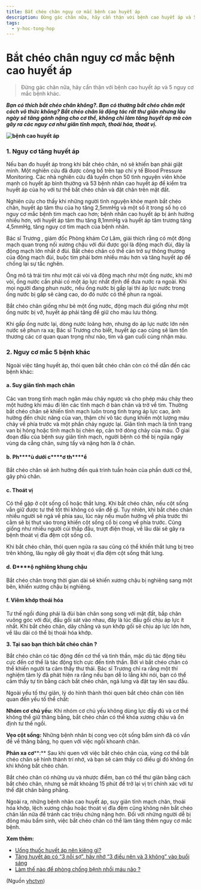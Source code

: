 ```yaml
---
title: Bắt chéo chân nguy cơ mắc bệnh cao huyết áp
description: Đừng gác chân nữa, hãy cẩn thận với bệnh cao huyết áp và 5 nguy cơ mắc bệnh khác.
tags:
  - y-hoc-tong-hop
---
```


# Bắt chéo chân nguy cơ mắc bệnh cao huyết áp 

> Đừng gác chân nữa, hãy cẩn thận với bệnh cao huyết áp và 5 nguy cơ mắc bệnh khác.

***Bạn có thích bắt chéo chân không?. Bạn có thường bắt chéo chân một cách vô thức không? Bắt chéo chân là động tác rất thư giãn nhưng lâu ngày sẽ tăng gánh nặng cho cơ thể, không chỉ làm tăng huyết áp mà còn gây ra các nguy cơ như giãn tĩnh mạch, thoái hóa, thoát vị.***

 **![bệnh cao huyết áp](/imgs/yhctvn/benh-cao-huyet-ap-300x169.jpg)**

### **1. Nguy cơ tăng huyết áp**

Nếu bạn đo huyết áp trong khi bắt chéo chân, nó sẽ khiến bạn phải giật mình. Một nghiên cứu đã được công bố trên tạp chí y tế Blood Pressure Monitoring. Các nhà nghiên cứu đã tuyển chọn 50 tình nguyện viên khỏe mạnh có huyết áp bình thường và 53 bệnh nhân cao huyết áp để kiểm tra huyết áp của họ với tư thế bắt chéo chân và đặt chân trên mặt đất.

Nghiên cứu cho thấy khi những người tình nguyện khỏe mạnh bắt chéo chân, huyết áp tâm thu của họ tăng 2,5mmHg và một số ít trong số họ có nguy cơ mắc bệnh tim mạch cao hơn; bệnh nhân cao huyết áp bị ảnh hưởng nhiều hơn, với huyết áp tâm thu tăng 8,1mmHg và huyết áp tâm trương tăng 4,5mmHg, tăng nguy cơ tim mạch của bệnh nhân.

Bác sĩ Trương , giám đốc Phòng khám Cơ Lâm, giải thích rằng có một động mạch quan trọng nối xương chậu với đùi được gọi là động mạch đùi, đây là động mạch lớn nhất ở đùi. Bắt chéo chân có thể cản trở sự thông thương của động mạch đùi, buộc tim phải bơm nhiều máu hơn và tăng huyết áp để chống lại sự tắc nghẽn.

Ông mô tả trái tim như một cái vòi và động mạch như một ống nước, khi mở vòi, ống nước cần phải có một áp lực nhất định để đưa nước ra ngoài. Khi mọi người đang phun nước, nếu ống nước bị gấp lại thì áp lực nước trong ống nước bị gấp sẽ càng cao, do đó nước có thể phun ra ngoài.

Bắt chéo chân giống như bẻ một ống nước, động mạch đùi giống như một ống nước bị vỡ, huyết áp phải tăng để giữ cho máu lưu thông.

Khi gấp ống nước lại, dòng nước loãng hơn, nhưng do áp lực nước lớn nên nước sẽ phun ra xa; Bác sĩ Trương cho biết, huyết áp cao cũng sẽ làm tổn thương các cơ quan quan trọng như não, tim và gan cuối cùng nhận máu.

### **2. Nguy cơ mắc 5 bệnh khác**

Ngoài việc tăng huyết áp, thói quen bắt chéo chân còn có thể dẫn đến các bệnh khác:

#### **a. Suy gi****ã****n t****ĩ****nh m****ạ****ch ch****â****n**

Các van trong tĩnh mạch ngăn máu chảy ngược và cho phép máu chảy theo một hướng khi máu đi lên các tĩnh mạch ở bàn chân và trở về tim. Thường bắt chéo chân sẽ khiến tĩnh mạch luôn trong tình trạng áp lực cao, ảnh hưởng đến chức năng của van, thậm chí vô tác dụng khiến một lượng máu chảy về phía trước và một phần chảy ngược lại. Giãn tĩnh mạch là tình trạng van bị hỏng hoặc tĩnh mạch bị chèn ép, cản trở dòng chảy của máu. Ở giai đoạn đầu của bệnh suy giãn tĩnh mạch, người bệnh có thể bị ngứa ngáy vùng da cẳng chân, sưng tấy và nặng hơn là ở chân.

#### **b. Ph****ù** **d****ướ****i c****ơ** **th****ể**

Bắt chéo chân sẽ ảnh hưởng đến quá trình tuần hoàn của phần dưới cơ thể, gây phù chân.

#### **c. Thoát vị**

Có thể gặp ở cột sống cổ hoặc thắt lưng. Khi bắt chéo chân, nếu cột sống vẫn giữ được tư thế tốt thì không có vấn đề gì. Tuy nhiên, khi bắt chéo chân nhiều người sẽ ngả về phía sau, lúc này nếu muốn hướng về phía trước thì cằm sẽ bị thụt vào trong khiến cột sống cổ bị cong về phía trước. Cũng giống như nhiều người cúi thấp đầu, trượt điện thoại, về lâu dài sẽ gây ra bệnh thoát vị đĩa đệm cột sống cổ.

Khi bắt chéo chân, thói quen ngửa ra sau cũng có thể khiến thắt lưng bị treo trên không, lâu ngày dễ gây thoát vị đĩa đệm cột sống thắt lưng.

#### **d.** **Đ****ộ** **nghi****ê****ng khung ch****ậ****u**

Bắt chéo chân trong thời gian dài sẽ khiến xương chậu bị nghiêng sang một bên, khiến xương chậu bị nghiêng.

#### **f.** **Vi****ê****m kh****ớ****p tho****á****i h****ó****a**

Tư thế ngồi đúng phải là đùi bàn chân song song với mặt đất, bắp chân vuông góc với đùi, đầu gối sát vào nhau, đây là lúc đầu gối chịu áp lực ít nhất. Khi bắt chéo chân, dây chằng và sụn khớp gối sẽ chịu áp lực lớn hơn, về lâu dài có thể bị thoái hóa khớp.

**3. T****ạ****i sao b****ạ****n th****í****ch b****ắ****t ch****é****o ch****â****n ?**

Bắt chéo chân có tác động đến cơ thể và tinh thần, mặc dù tác động tiêu cực đến cơ thể là tác động tích cực đến tinh thần. Bởi vì bắt chéo chân có thể khiến người ta cảm thấy thư thái. Bác sĩ Trương chỉ ra rằng một thí nghiệm tâm lý đã phát hiện ra rằng nếu bạn dễ lo lắng khi nói, bạn có thể cảm thấy tự tin bằng cách bắt chéo chân, ngả lưng và đặt tay lên sau đầu.

Ngoài yếu tố thư giãn, lý do hình thành thói quen bắt chéo chân còn liên quan đến yếu tố thể chất:

**N****h****ó****m c****ơ** **c****hủ yếu****:** Khi nhóm cơ chủ yếu không dùng lực đầy đủ và cơ thể không thể giữ thăng bằng, bắt chéo chân có thể khóa xương chậu và ổn định tư thế ngồi.

**V****ẹ****o c****ộ****t s****ố****ng:** Những bệnh nhân bị cong vẹo cột sống bẩm sinh đã có vấn đề về thăng bằng, họ quen với việc ngồi khoanh chân.

**Phản xa cơ****:** Sau khi quen với việc bắt chéo chân của, vùng cơ thể bắt chéo chân sẽ hình thành trí nhớ, và bạn sẽ cảm thấy có điều gì đó không ổn khi không bắt chéo chân.

Bắt chéo chân có những ưu và nhược điểm, bạn có thể thư giãn bằng cách bắt chéo chân, nhưng sẽ mất khoảng 15 phút để trở lại vị trí chính xác với tư thế đặt chân bằng phẳng.

Ngoài ra, những bệnh nhân cao huyết áp, suy giãn tĩnh mạch chân, thoái hóa khớp, lệch xương chậu hoặc thoát vị đĩa đệm cũng không nên bắt chéo chân lần nữa để tránh các triệu chứng nặng hơn. Đối với những người dễ bị đông máu bẩm sinh, việc bắt chéo chân có thể làm tăng thêm nguy cơ mắc bệnh.

**Xem thêm:**

* [Uống thuốc huyết áp nên kiêng gì?](/yhctvn/uong-thuoc-huyet-ap-nen-kieng-gi)
* [Tăng huyết áp có “3 nỗi sợ”, hãy nhớ “3 điều nên và 3 không” vào buổi sáng](/yhctvn/tang-huyet-ap-co-3-noi-so-hay-nho-3-dieu-nen-va-3-khong-vao-buoi-sang)
* [Làm thế nào để phòng chống bệnh nhồi máu não ?](/yhctvn/lam-the-nao-de-phong-chong-benh-nhoi-mau-nao)

(Nguồn <a href="https://yhctvn.com/bat-cheo-chan-nguy-co-mac-benh-cao-huyet-ap/" target="_blank">yhctvn</a>)
